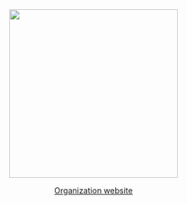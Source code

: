 <div align="center">

<a href="https://recloudstream.github.io/">

<img src="https://user-images.githubusercontent.com/18114966/183259075-141b1939-f26a-47c1-8eca-c9f584a4b0c1.gif" width="300" />

<span>Organization website</span>

</a>

</div>

